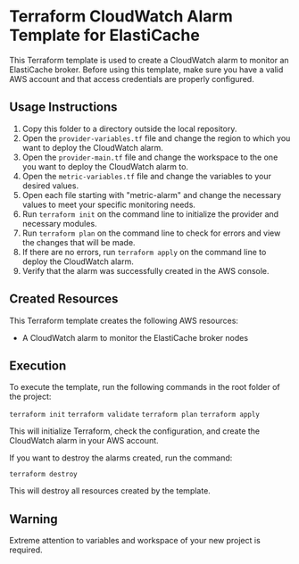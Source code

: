 # Terraform CloudWatch Alarm Template for ElastiCache

This Terraform template is used to create a CloudWatch alarm to monitor an ElastiCache broker. Before using this template, make sure you have a valid AWS account and that access credentials are properly configured.

## Usage Instructions

1. Copy this folder to a directory outside the local repository.
2. Open the `provider-variables.tf` file and change the region to which you want to deploy the CloudWatch alarm.
3. Open the `provider-main.tf` file and change the workspace to the one you want to deploy the CloudWatch alarm to.
4. Open the `metric-variables.tf` file and change the variables to your desired values.
5. Open each file starting with "metric-alarm" and change the necessary values to meet your specific monitoring needs.
6. Run `terraform init` on the command line to initialize the provider and necessary modules.
7. Run `terraform plan` on the command line to check for errors and view the changes that will be made.
8. If there are no errors, run `terraform apply` on the command line to deploy the CloudWatch alarm.
9. Verify that the alarm was successfully created in the AWS console.

## Created Resources

This Terraform template creates the following AWS resources:

- A CloudWatch alarm to monitor the ElastiCache broker nodes

## Execution

To execute the template, run the following commands in the root folder of the project:

`terraform init`
`terraform validate`
`terraform plan`
`terraform apply`

This will initialize Terraform, check the configuration, and create the CloudWatch alarm in your AWS account.

If you want to destroy the alarms created, run the command:

`terraform destroy`

This will destroy all resources created by the template.

## Warning

Extreme attention to variables and workspace of your new project is required.
